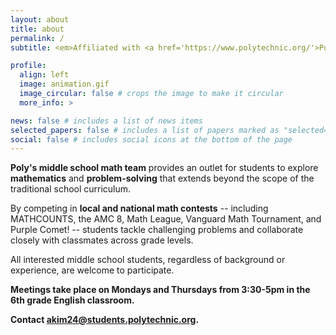 ```yaml
---
layout: about
title: about
permalink: /
subtitle: <em>Affiliated with <a href='https://www.polytechnic.org/'>Polytechnic School</a> in Pasadena, CA.</em>

profile:
  align: left
  image: animation.gif
  image_circular: false # crops the image to make it circular
  more_info: >

news: false # includes a list of news items
selected_papers: false # includes a list of papers marked as "selected={true}"
social: false # includes social icons at the bottom of the page
---
```


**Poly's middle school math team** provides an outlet for students to explore **mathematics** and **problem-solving** that extends beyond the scope of the traditional school curriculum.

By competing in **local and national math contests** -- including MATHCOUNTS, the AMC 8, Math League, Vanguard Math Tournament, and Purple Comet! -- students tackle challenging problems and collaborate closely with classmates across grade levels.

All interested middle school students, regardless of background or experience, are welcome to participate.

**Meetings take place on Mondays and Thursdays from 3:30-5pm in the 6th grade English classroom.**

**Contact akim24@students.polytechnic.org.**
